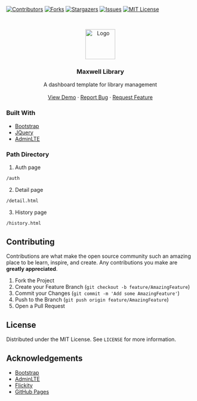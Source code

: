[![Contributors][contributors-shield]][contributors-url]
[![Forks][forks-shield]][forks-url]
[![Stargazers][stars-shield]][stars-url]
[![Issues][issues-shield]][issues-url]
[![MIT License][license-shield]][license-url]



<!-- PROJECT LOGO -->
<br />
<p align="center">
  <a href="https://chandrapd.github.io/maxwell-library">
    <img src="https://chandrapd.github.io/maxwell-library/auth/assets/images/bookshelf.png" alt="Logo" width="80" height="80">
  </a>

  <h3 align="center">Maxwell Library</h3>

  <p align="center">
    A dashboard template for library management
    <br />
    <br />
    <a href="https://chandrapd.github.io/maxwell-library">View Demo</a>
    ·
    <a href="https://github.com/chandraPD/maxwell-library/issues">Report Bug</a>
    ·
    <a href="https://github.com/chandraPD/maxwell-library/issues">Request Feature</a>
  </p>
</p>



### Built With

* [Bootstrap](https://getbootstrap.com)
* [JQuery](https://jquery.com)
* [AdminLTE](https://adminlte.io)



### Path Directory

1. Auth page
```sh
/auth
```
2. Detail page
```sh
/detail.html
```
3. History page
```sh
/history.html
```

<!-- CONTRIBUTING -->
## Contributing

Contributions are what make the open source community such an amazing place to be learn, inspire, and create. Any contributions you make are **greatly appreciated**.

1. Fork the Project
2. Create your Feature Branch (`git checkout -b feature/AmazingFeature`)
3. Commit your Changes (`git commit -m 'Add some AmazingFeature'`)
4. Push to the Branch (`git push origin feature/AmazingFeature`)
5. Open a Pull Request



<!-- LICENSE -->
## License

Distributed under the MIT License. See `LICENSE` for more information.


<!-- ACKNOWLEDGEMENTS -->
## Acknowledgements
* [Bootstrap](https://www.getbootstrap.com)
* [AdminLTE](https://adminlte.io)
* [Flickity](https://flickity.metafizzy.co/)
* [GitHub Pages](https://pages.github.com)


<!-- MARKDOWN LINKS & IMAGES -->
<!-- https://www.markdownguide.org/basic-syntax/#reference-style-links -->
[contributors-shield]: https://img.shields.io/github/contributors/chandraPD/maxwell-library.svg?style=flat-square
[contributors-url]: https://github.com/chandraPD/maxwell-library/graphs/contributors
[forks-shield]: https://img.shields.io/github/forks/chandraPD/maxwell-library.svg?style=flat-square
[forks-url]:https://github.com/chandraPD/maxwell-library/network/members
[stars-shield]: https://img.shields.io/github/stars/chandraPD/maxwell-library.svg?style=flat-square
[stars-url]: https://github.com/chandraPD/maxwell-library/stargazers
[issues-shield]: https://img.shields.io/github/issues/chandraPD/maxwell-library.svg?style=flat-square
[issues-url]:https://github.com/chandraPD/maxwell-library/issues
[license-shield]: https://img.shields.io/github/license/chandraPD/maxwell-library.svg?style=flat-square
[license-url]: https://github.com/chandraPD/maxwell-library/main/LICENSE.txt